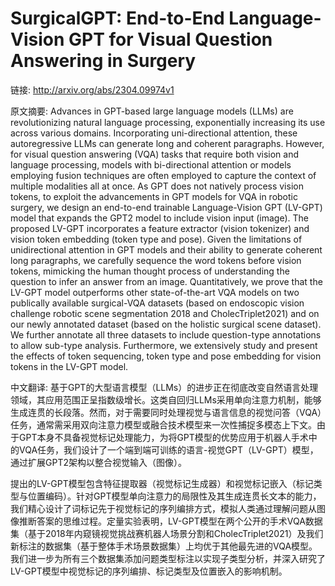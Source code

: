 # SurgicalGPT: End-to-End Language-Vision GPT for Visual Question Answering in Surgery

链接: http://arxiv.org/abs/2304.09974v1

原文摘要:
Advances in GPT-based large language models (LLMs) are revolutionizing
natural language processing, exponentially increasing its use across various
domains. Incorporating uni-directional attention, these autoregressive LLMs can
generate long and coherent paragraphs. However, for visual question answering
(VQA) tasks that require both vision and language processing, models with
bi-directional attention or models employing fusion techniques are often
employed to capture the context of multiple modalities all at once. As GPT does
not natively process vision tokens, to exploit the advancements in GPT models
for VQA in robotic surgery, we design an end-to-end trainable Language-Vision
GPT (LV-GPT) model that expands the GPT2 model to include vision input (image).
The proposed LV-GPT incorporates a feature extractor (vision tokenizer) and
vision token embedding (token type and pose). Given the limitations of
unidirectional attention in GPT models and their ability to generate coherent
long paragraphs, we carefully sequence the word tokens before vision tokens,
mimicking the human thought process of understanding the question to infer an
answer from an image. Quantitatively, we prove that the LV-GPT model
outperforms other state-of-the-art VQA models on two publically available
surgical-VQA datasets (based on endoscopic vision challenge robotic scene
segmentation 2018 and CholecTriplet2021) and on our newly annotated dataset
(based on the holistic surgical scene dataset). We further annotate all three
datasets to include question-type annotations to allow sub-type analysis.
Furthermore, we extensively study and present the effects of token sequencing,
token type and pose embedding for vision tokens in the LV-GPT model.

中文翻译:
基于GPT的大型语言模型（LLMs）的进步正在彻底改变自然语言处理领域，其应用范围正呈指数级增长。这类自回归LLMs采用单向注意力机制，能够生成连贯的长段落。然而，对于需要同时处理视觉与语言信息的视觉问答（VQA）任务，通常需采用双向注意力模型或融合技术模型来一次性捕捉多模态上下文。由于GPT本身不具备视觉标记处理能力，为将GPT模型的优势应用于机器人手术中的VQA任务，我们设计了一个端到端可训练的语言-视觉GPT（LV-GPT）模型，通过扩展GPT2架构以整合视觉输入（图像）。

提出的LV-GPT模型包含特征提取器（视觉标记生成器）和视觉标记嵌入（标记类型与位置编码）。针对GPT模型单向注意力的局限性及其生成连贯长文本的能力，我们精心设计了词标记先于视觉标记的序列编排方式，模拟人类通过理解问题从图像推断答案的思维过程。定量实验表明，LV-GPT模型在两个公开的手术VQA数据集（基于2018年内窥镜视觉挑战赛机器人场景分割和CholecTriplet2021）及我们新标注的数据集（基于整体手术场景数据集）上均优于其他最先进的VQA模型。我们进一步为所有三个数据集添加问题类型标注以实现子类型分析，并深入研究了LV-GPT模型中视觉标记的序列编排、标记类型及位置嵌入的影响机制。
